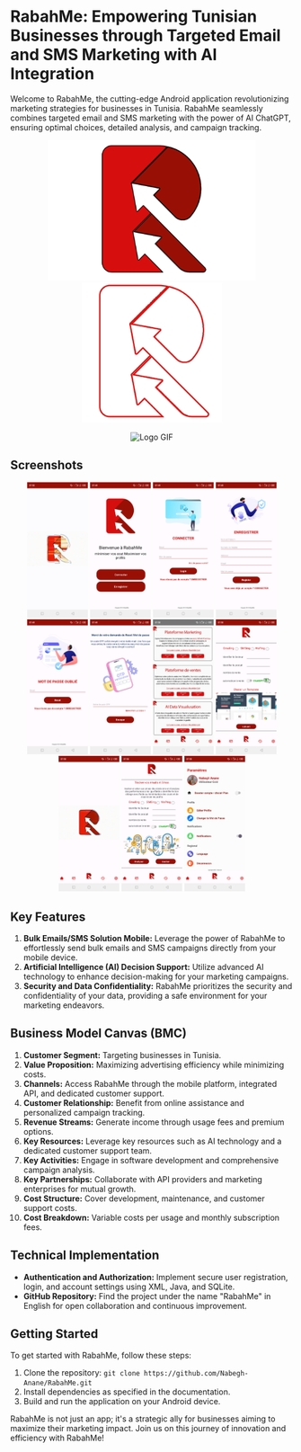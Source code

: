 # RabahMe: Empowering Tunisian Businesses through Targeted Email and SMS Marketing with AI Integration

Welcome to RabahMe, the cutting-edge Android application revolutionizing marketing strategies for businesses in Tunisia. RabahMe seamlessly combines targeted email and SMS marketing with the power of AI ChatGPT, ensuring optimal choices, detailed analysis, and campaign tracking.

<p align="center">
  <a href="https://nabeghanane.me/#projects"><img src="https://github.com/Nabegh-Anane/RabahMe/blob/main/app/screenshots/log_motion.png?raw=true" alt="Logo" width="370" height="250"></a>
  <a href="https://nabeghanane.me/#projects"><img src="https://github.com/Nabegh-Anane/RabahMe/blob/main/app/screenshots/log_mobile.png?raw=true" alt="Logo" width="250" height="250"></a>
</p>

<p align="center">
 <img src="https://github.com/Nabegh-Anane/RabahMe/blob/main/app/screenshots/Logo.gif?raw=true" alt="Logo GIF">
</p>

## Screenshots

<p align="center">
   <img src="https://github.com/Nabegh-Anane/RabahMe/blob/main/app/screenshots/1.jpg?raw=true" alt="App Screenshot" width="108" height="240.8">
   <img src="https://github.com/Nabegh-Anane/RabahMe/blob/main/app/screenshots/2.jpg?raw=true" alt="App Screenshot" width="108" height="240.8">
   <img src="https://github.com/Nabegh-Anane/RabahMe/blob/main/app/screenshots/3.jpg?raw=true" alt="App Screenshot" width="108" height="240.8">
   <img src="https://github.com/Nabegh-Anane/RabahMe/blob/main/app/screenshots/4.jpg?raw=true" alt="App Screenshot" width="108" height="240.8">
   <img src="https://github.com/Nabegh-Anane/RabahMe/blob/main/app/screenshots/5.jpg?raw=true" alt="App Screenshot" width="108" height="240.8">
   <img src="https://github.com/Nabegh-Anane/RabahMe/blob/main/app/screenshots/6.jpg?raw=true" alt="App Screenshot" width="108" height="240.8">
   <img src="https://github.com/Nabegh-Anane/RabahMe/blob/main/app/screenshots/7.jpg?raw=true" alt="App Screenshot" width="108" height="240.8">
   <img src="https://github.com/Nabegh-Anane/RabahMe/blob/main/app/screenshots/8.jpg?raw=true" alt="App Screenshot" width="108" height="240.8">
   <img src="https://github.com/Nabegh-Anane/RabahMe/blob/main/app/screenshots/9.jpg?raw=true" alt="App Screenshot" width="108" height="240.8">
   <img src="https://github.com/Nabegh-Anane/RabahMe/blob/main/app/screenshots/10.jpg?raw=true" alt="App Screenshot" width="108" height="240.8">
   <img src="https://github.com/Nabegh-Anane/RabahMe/blob/main/app/screenshots/11.jpg?raw=true" alt="App Screenshot" width="108" height="240.8">
</p>


## Key Features

1. **Bulk Emails/SMS Solution Mobile:** Leverage the power of RabahMe to effortlessly send bulk emails and SMS campaigns directly from your mobile device.
2. **Artificial Intelligence (AI) Decision Support:** Utilize advanced AI technology to enhance decision-making for your marketing campaigns.
3. **Security and Data Confidentiality:** RabahMe prioritizes the security and confidentiality of your data, providing a safe environment for your marketing endeavors.

## Business Model Canvas (BMC)

1. **Customer Segment:** Targeting businesses in Tunisia.
2. **Value Proposition:** Maximizing advertising efficiency while minimizing costs.
3. **Channels:** Access RabahMe through the mobile platform, integrated API, and dedicated customer support.
4. **Customer Relationship:** Benefit from online assistance and personalized campaign tracking.
5. **Revenue Streams:** Generate income through usage fees and premium options.
6. **Key Resources:** Leverage key resources such as AI technology and a dedicated customer support team.
7. **Key Activities:** Engage in software development and comprehensive campaign analysis.
8. **Key Partnerships:** Collaborate with API providers and marketing enterprises for mutual growth.
9. **Cost Structure:** Cover development, maintenance, and customer support costs.
10. **Cost Breakdown:** Variable costs per usage and monthly subscription fees.

## Technical Implementation

- **Authentication and Authorization:** Implement secure user registration, login, and account settings using XML, Java, and SQLite.
- **GitHub Repository:** Find the project under the name "RabahMe" in English for open collaboration and continuous improvement.

## Getting Started

To get started with RabahMe, follow these steps:

1. Clone the repository: `git clone https://github.com/Nabegh-Anane/RabahMe.git`
2. Install dependencies as specified in the documentation.
3. Build and run the application on your Android device.


RabahMe is not just an app; it's a strategic ally for businesses aiming to maximize their marketing impact. Join us on this journey of innovation and efficiency with RabahMe!
